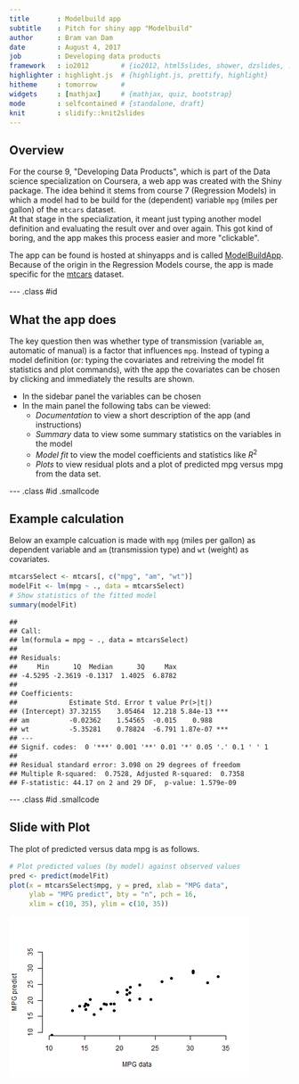 ```yaml
---
title       : Modelbuild app
subtitle    : Pitch for shiny app "Modelbuild"
author      : Bram van Dam
date        : August 4, 2017
job         : Developing data products
framework   : io2012        # {io2012, html5slides, shower, dzslides, ...}
highlighter : highlight.js  # {highlight.js, prettify, highlight}
hitheme     : tomorrow      # 
widgets     : [mathjax]     # {mathjax, quiz, bootstrap}
mode        : selfcontained # {standalone, draft}
knit        : slidify::knit2slides
---
```



## Overview

For the course 9, "Developing Data Products", which is part of the Data science specialization on Coursera, a web app was created with the Shiny package. The idea behind it stems from course 7 (Regression Models) in which a model had to be build for the (dependent) variable `mpg` (miles per gallon) of the `mtcars` dataset.  
At that stage in the specialization, it meant just typing another model definition and evaluating the result over and over again. This got kind of boring, and the app makes this process easier and more "clickable".

The app can be found is hosted at shinyapps and is called [ModelBuildApp](https://bramdss.shinyapps.io/ModelBuildApp/).  
Because of the origin in the Regression Models course, the app is made specific for the [mtcars](https://stat.ethz.ch/R-manual/R-devel/library/datasets/html/mtcars.html) dataset.


--- .class #id

## What the app does

The key question then was whether type of transmission (variable `am`, automatic of manual) is a factor that influences `mpg`. Instead of typing a model definition (or: typing the covariates and retreiving the model fit statistics and plot commands), with the app the covariates can be chosen by clicking and immediately the results are shown.

- In the sidebar panel the variables can be chosen
- In the main panel the following tabs can be viewed:
  + *Documentation* to view a short description of the app (and instructions)
  + *Summary* data to view some summary statistics on the variables in the model
  + *Model fit* to view the model coefficients and statistics like $R^2$
  + *Plots* to view residual plots and a plot of predicted mpg versus mpg from the data set.

--- .class #id .smallcode

## Example calculation

Below an example calcuation is made with `mpg` (miles per gallon) as dependent variable and `am` (transmission type) and `wt` (weight) as covariates.

```r
mtcarsSelect <- mtcars[, c("mpg", "am", "wt")]
modelFit <- lm(mpg ~ ., data = mtcarsSelect)
# Show statistics of the fitted model
summary(modelFit)
```

```
## 
## Call:
## lm(formula = mpg ~ ., data = mtcarsSelect)
## 
## Residuals:
##     Min      1Q  Median      3Q     Max 
## -4.5295 -2.3619 -0.1317  1.4025  6.8782 
## 
## Coefficients:
##             Estimate Std. Error t value Pr(>|t|)    
## (Intercept) 37.32155    3.05464  12.218 5.84e-13 ***
## am          -0.02362    1.54565  -0.015    0.988    
## wt          -5.35281    0.78824  -6.791 1.87e-07 ***
## ---
## Signif. codes:  0 '***' 0.001 '**' 0.01 '*' 0.05 '.' 0.1 ' ' 1
## 
## Residual standard error: 3.098 on 29 degrees of freedom
## Multiple R-squared:  0.7528,	Adjusted R-squared:  0.7358 
## F-statistic: 44.17 on 2 and 29 DF,  p-value: 1.579e-09
```

--- .class #id .smallcode

## Slide with Plot

The plot of predicted versus data mpg is as follows.

```r
# Plot predicted values (by model) against observed values
pred <- predict(modelFit)
plot(x = mtcarsSelect$mpg, y = pred, xlab = "MPG data",
     ylab = "MPG predict", bty = "n", pch = 16,
     xlim = c(10, 35), ylim = c(10, 35))
```

![plot of chunk plotje](figure/plotje-1.png)
